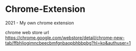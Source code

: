 # Chrome-Extension
2021 - My own chrome extension

chrome web store url<br>
https://chrome.google.com/webstore/detail/chrome-new-tab/ffbhljogimncbeecbmfgnbaopbhbbpbg?hl=ko&authuser=1
